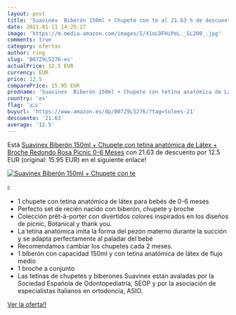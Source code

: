```yaml
---
layout: post
title: 'Suavinex  Biberón 150ml + Chupete con te al 21.63 % de descuento'
date: 2021-01-11 14:25:27
image: 'https://m.media-amazon.com/images/I/41oLDFHiPeL._SL200_.jpg'
comments: true
category: ofertas
author: ring
slug: 'B07Z9L5276-es'
actualPrice: 12.5 EUR
currency: EUR
price: 12.5
comparePrice: 15.95 EUR
prodname: 'Suavinex  Biberón 150ml + Chupete con tetina anatómica de Látex + Broche Redondo  Rosa Picnic  0-6 Meses'
country: 'es'
flag: '🇪🇸'
buyurl: 'https://www.amazon.es/dp/B07Z9L5276/?tag=tolees-21'
descuento: '21.63'
average: '12.5'
---
```


Está [Suavinex  Biberón 150ml + Chupete con tetina anatómica de Látex + Broche Redondo  Rosa Picnic  0-6 Meses](https://www.amazon.es/dp/B07Z9L5276/?tag=tolees-21) con 21.63 de descuento por 12.5 EUR (original: 15.95 EUR) en el siguiente enlace!

[![Suavinex  Biberón 150ml + Chupete con te](https://m.media-amazon.com/images/I/41oLDFHiPeL._SL200_.jpg)](https://www.amazon.es/dp/B07Z9L5276/?tag=tolees-21)

ℹ️:

- 1 chupete con tetina anatómica de látex para bebés de 0-6 meses
- Perfecto set de recién nacido con biberón, chupete y broche
- Colección prêt-à-porter con divertidos colores inspirados en los diseños de picnic, Botanical y thank you.
- La tetina anatómica imita la forma del pezón materno durante la succión y se adapta perfectamente al paladar del bebé
- Recomendamos cambiar los chupetes cada 2 meses.
- 1 biberón con capacidad 150ml y con tetina anatómica de látex de flujo medio
- 1 broche a conjunto
- Las tetinas de chupetes y biberones Suavinex están avaladas por la Sociedad Española de Odontopediatría, SEOP y por la asociación de especialistas Italianos en ortodoncia, ASIO.

[Ver la oferta!!](https://www.amazon.es/dp/B07Z9L5276/?tag=tolees-21)
